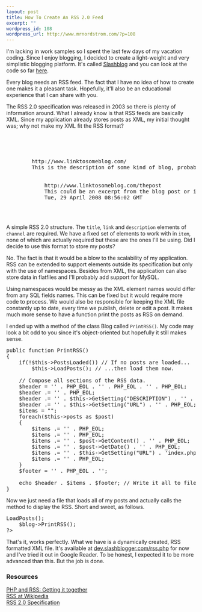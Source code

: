 ```yaml
--- 
layout: post
title: How To Create An RSS 2.0 Feed
excerpt: ""
wordpress_id: 108
wordpress_url: http://www.mrnordstrom.com/?p=108
---
```

<p>I'm lacking in work samples so I spent the last few days of my vacation coding. Since I enjoy blogging, I decided to create a light-weight and very simplistic blogging platform. It's called <a href="http://dev.slashblogger.com/" target="_blank">Slashblog</a> and you can look at the code so far <a title="Slashblog Documentation" href="http://doc.slashblogger.com/" target="_blank">here</a>.</p>

<p>Every blog needs an RSS feed. The fact that I have no idea of how to create one makes it a pleasant task. Hopefully, it'll also be an educational experience that I can share with you.</p>

<p>The RSS 2.0 specification was released in 2003 so there is plenty of information around. What I already know is that RSS feeds are basically XML. Since my application already stores posts as XML, my initial thought was; why not make my XML fit the RSS format?</p>

<pre lang="XML">
<?xml version="1.0"?>
<rss version="2.0">
    <channel>
        <title>Blog Title</title>
        <link>http://www.linktosomeblog.com/</link>
        <description>This is the description of some kind of blog, probably.</description>
        <item>
            <title>A Post Title</title>
            <link>http://www.linktosomeblog.com/thepost</link>
            <description>This could be an excerpt from the blog post or it could be the entire content.</description>
            <pubDate>Tue, 29 April 2008 08:56:02 GMT</pubDate>
    </item>
    </channel>
</rss>
</pre>

</p>A simple RSS 2.0 structure. The <code>title</code>, <code>link</code> and <code>description</code> elements of <code>channel</code> are required. We have a fixed set of elements to work with in <code>item</code>, none of which are actually required but these are the ones I'll be using. Did I decide to use this format to store my posts?</p>

<p>No. The fact is that it would be a blow to the scalability of my application. RSS can be extended to support elements outside its specification but only with the use of namespaces. Besides from XML, the application can also store data in flatfiles and I'll probably add support for MySQL.</p>

<p>Using namespaces would be messy as the XML element names would differ from any SQL fields names. This can be fixed but it would require more code to process. We would also be responsible for keeping the XML file constantly up to date, every time we publish, delete or edit a post. It makes much more sense to have a function print the posts as RSS on demand.</p>

<p>I ended up with a method of the class Blog called <code>PrintRSS()</code>. My code may look a bit odd to you since it's object-oriented but hopefully it still makes sense.</p>

<pre lang="PHP">
public function PrintRSS()
{
    if(!$this->PostsLoaded()) // If no posts are loaded...
        $this->LoadPosts(); // ...then load them now.

    // Compose all sections of the RSS data.
    $header = '<?xml version="1.0"?>' . PHP_EOL . '<rss version="2.0">' . PHP_EOL . '<channel>' . PHP_EOL;
    $header .= '<title>' . $this->GetSetting("TITLE") . '</title>' . PHP_EOL;
    $header .= '<description>' . $this->GetSetting("DESCRIPTION") . '</description>' . PHP_EOL;
    $header .= '<link>' . $this->GetSetting("URL") . '</link>' . PHP_EOL;
    $items = "";
    foreach($this->posts as $post)
    {
        $items .= '<item>' . PHP_EOL;
        $items .= '<title>' . $post->GetTitle() . '</title>' . PHP_EOL;
        $items .= '<description>' . $post->GetContent() . '</description>' . PHP_EOL;
        $items .= '<pubDate>' . $post->GetDate() . '</pubDate>' . PHP_EOL;
        $items .= '<link>' . $this->GetSetting("URL") . 'index.php?post=' . $post->GetID() . '</link>' . PHP_EOL;
        $items .= '</item>' . PHP_EOL;
    }
    $footer = '</channel>' . PHP_EOL . '</rss>';
         
    echo $header . $items . $footer; // Write it all to file.
}
</pre>

<p>Now we just need a file that loads all of my posts and actually calls the method to display the RSS. Short and sweet, as follows.</p>

<pre lang="php">
<?php
    require_once 'config.php';
    
    $blog = new Blog();
	
    $blog->LoadPosts();
    $blog->PrintRSS();
?>
</pre>

<p>That's it, works perfectly. What we have is a dynamically created, RSS formatted XML file. It's available at <a href="http://dev.slashblogger.com/rss.php" target="_blank">dev.slashblogger.com/rss.php</a> for now and I've tried it out in Google Reader. To be honest, I expected it to be more advanced than this. But the job is done.</p>

<h3>Resources</h3>
<a href="http://www-128.ibm.com/developerworks/xml/library/x-phprss/" target="_blank">PHP and RSS: Getting it together</a><br />
<a href="http://en.wikipedia.org/wiki/RSS" target="_blank">RSS at Wikipedia</a><br />
<a href="http://cyber.law.harvard.edu/rss/rss.html" target="_blank">RSS 2.0 Specification</a><br />
